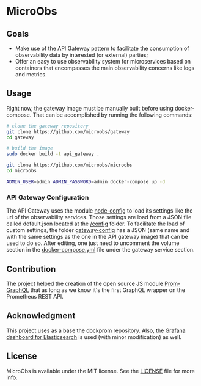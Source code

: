 # MicroObs

## Goals
* Make use of the API Gateway pattern to facilitate the consumption of observability data by interested (or external) parties;
* Offer an easy to use observability system for microservices based on containers that encompasses the main observability concerns like logs and metrics.

## Usage

Right now, the gateway image must be manually built before using docker-compose. That can be accomplished by running the following commands:
```sh
# clone the gateway repository
git clone https://github.com/microobs/gateway
cd gateway

# build the image
sudo docker build -t api_gateway .
```

```sh
git clone https://github.com/microobs/microobs
cd microobs

ADMIN_USER=admin ADMIN_PASSWORD=admin docker-compose up -d
```

### API Gateway Configuration
The API Gateway uses the module [node-config](https://github.com/lorenwest/node-config) to load its settings like the url of the observability services. Those settings are load from a JSON file called default.json located at the [/config](https://github.com/microobs/gateway/blob/master/config/default.json) folder. To facilitate the load of custom settings, the folder [gateway-config](https://github.com/microobs/microobs/blob/master/gateway-config/default.json) has a JSON (same name and with the same settings as the one in the API gateway image) that can be used to do so. After editing, one just need to uncomment the volume section in the [docker-compose.yml](https://github.com/microobs/microobs/blob/master/docker-compose.yml) file under the gateway service section.

## Contribution
The project helped the creation of the open source JS module [Prom-GraphQL](https://github.com/carloszimm/prom-graphql) that as long as we know it's the first GraphQL wrapper on the Prometheus REST API.

## Acknowledgment
This project uses as a base the [dockprom](https://github.com/stefanprodan/dockprom) repository. Also, the [Grafana dashboard for Elasticsearch](https://github.com/monitoringartist/grafana-elasticsearch-dashboards) is used (with minor modification) as well.

## License
MicroObs is available under the MIT license. See the [LICENSE](https://github.com/microobs/microobs/blob/master/LICENSE) file for more info.
